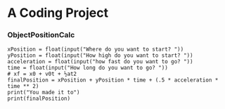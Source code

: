 # A Coding Project

### ObjectPositionCalc

    xPosition = float(input("Where do you want to start? "))
    yPosition = float(input("How high do you want to start? "))
    acceleration = float(input("how fast do you want to go? "))
    time = float(input("How long do you want to go? "))
    # xf = x0 + v0t + ½at2
    finalPosition = xPosition + yPosition * time + (.5 * acceleration * time ** 2)
    print("You made it to")
    print(finalPosition)
